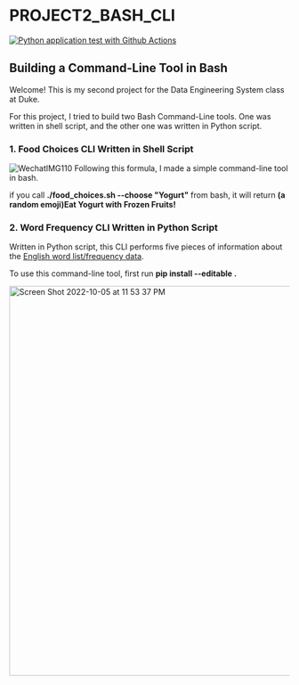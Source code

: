 # PROJECT2_BASH_CLI
[![Python application test with Github Actions](https://github.com/nogibjj/try_Bash_cli/actions/workflows/main.yml/badge.svg)](https://github.com/nogibjj/try_Bash_cli/actions/workflows/main.yml)
## Building a Command-Line Tool in Bash

Welcome! This is my second project for the Data Engineering System class at Duke. 

For this project, I tried to build two Bash Command-Line tools. One was written in shell script, and the other one was written in Python script.

### 1. Food Choices CLI Written in Shell Script
![WechatIMG110](https://user-images.githubusercontent.com/112578003/193317343-3383781a-6557-4d7e-a81f-d563d79ea9eb.jpeg)
  Following this formula, I made a simple command-line tool in bash.
  
  if you call    **./food_choices.sh --choose "Yogurt"** from bash, it will return   **(a random emoji)Eat Yogurt with Frozen Fruits!**



### 2. Word Frequency CLI Written in Python Script

Written in Python script, this CLI performs five pieces of information about the [English word list/frequency data](https://norvig.com/ngrams/count_1w.txt).

To use this command-line tool, first run **pip install --editable .**

<img width='700' alt="Screen Shot 2022-10-05 at 11 53 37 PM" src="https://user-images.githubusercontent.com/112578003/194210421-665cc54a-2a3c-4cdd-b879-ecdaeddd0f28.png">
